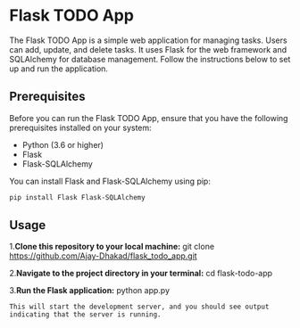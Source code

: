 # Flask TODO App

The Flask TODO App is a simple web application for managing tasks. Users can add, update, and delete tasks. It uses Flask for the web framework and SQLAlchemy for database management. Follow the instructions below to set up and run the application.

## Prerequisites

Before you can run the Flask TODO App, ensure that you have the following prerequisites installed on your system:

- Python (3.6 or higher)
- Flask
- Flask-SQLAlchemy

You can install Flask and Flask-SQLAlchemy using pip:

```bash
pip install Flask Flask-SQLAlchemy
```


## Usage

1.**Clone this repository to your local machine:**
    git clone https://github.com/Ajay-Dhakad/flask_todo_app.git

2.**Navigate to the project directory in your terminal:** 
    cd flask-todo-app

3.**Run the Flask application:**
    python app.py

    This will start the development server, and you should see output indicating that the server is running.
